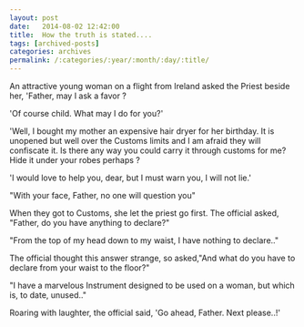 ```yaml
---
layout: post
date:	2014-08-02 12:42:00
title:  How the truth is stated....
tags: [archived-posts]
categories: archives
permalink: /:categories/:year/:month/:day/:title/
---
```

An attractive young woman on a flight from Ireland asked the Priest beside her, 'Father, may I ask a favor ?

'Of course child. What may I do for you?'

'Well, I bought my mother an expensive hair dryer for her birthday. It is unopened but well over the Customs limits and I am afraid they will confiscate it. Is there any way you could carry it through customs for me? Hide it under your robes perhaps ?

'I would love to help you, dear, but I must warn you, I will not lie.'

"With your face, Father, no one will question you"

When they got to Customs, she let the priest go first. The official asked,
"Father, do you have anything to declare?"

"From the top of my head down to my waist, I have nothing to declare.."

The official thought this answer strange, so asked,"And what do you have to declare from your waist to the floor?"

"I have a marvelous Instrument designed to be used on a woman,
but which is, to date, unused.."

Roaring with laughter, the official said, 'Go ahead, Father. Next please..!'
